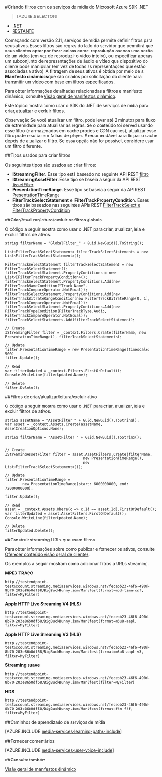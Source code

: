 <properties 
    pageTitle="Criando filtros com os serviços de mídia do Microsoft Azure SDK .NET" 
    description="Este tópico descreve como criar filtros para que seu cliente possa usá-los para seções específicas do fluxo de um fluxo. Serviços de mídia cria manifestos dinâmicos para obter este streaming seletiva." 
    services="media-services" 
    documentationCenter="" 
    authors="Juliako" 
    manager="erikre" 
    editor=""/>

<tags 
    ms.service="media-services" 
    ms.workload="media" 
    ms.tgt_pltfrm="na" 
    ms.devlang="ne" 
    ms.topic="article" 
    ms.date="07/18/2016"
    ms.author="juliako;cenkdin"/>


#<a name="creating-filters-with-azure-media-services-net-sdk"></a>Criando filtros com os serviços de mídia do Microsoft Azure SDK .NET

> [AZURE.SELECTOR]
- [.NET](media-services-dotnet-dynamic-manifest.md)
- [RESTANTE](media-services-rest-dynamic-manifest.md)

Começando com versão 2.11, serviços de mídia permite definir filtros para seus ativos. Esses filtros são regras do lado do servidor que permitirá que seus clientes optar por fazer coisas como: reprodução apenas uma seção de um vídeo (em vez de reproduzir o vídeo inteiro), ou especificar apenas um subconjunto de representações de áudio e vídeo que dispositivo do cliente pode manipular (em vez de todas as representações que estão associadas a ativo). A filtragem de seus ativos é obtida por meio de s **Manifesto dinâmicos**que são criados por solicitação do cliente para transmitir um vídeo com base em filtros especificados.

Para obter informações detalhadas relacionadas a filtros e manifesto dinâmico, consulte [Visão geral de manifestos dinâmico](media-services-dynamic-manifest-overview.md).

Este tópico mostra como usar o SDK do .NET de serviços de mídia para criar, atualizar e excluir filtros. 


Observação Se você atualizar um filtro, pode levar até 2 minutos para fluxo de extremidade para atualizar as regras. Se o conteúdo foi served usando esse filtro (e armazenados em cache proxies e CDN caches), atualizar esse filtro pode resultar em falhas de player. É recomendável para limpar o cache depois de atualizar o filtro. Se essa opção não for possível, considere usar um filtro diferente. 

##<a name="types-used-to-create-filters"></a>Tipos usados para criar filtros

Os seguintes tipos são usados ao criar filtros: 

- **IStreamingFilter**.  Esse tipo está baseado no seguinte API REST [filtro](http://msdn.microsoft.com/library/azure/mt149056.aspx)
- **IStreamingAssetFilter**. Esse tipo se baseia a seguir da API REST [AssetFilter](http://msdn.microsoft.com/library/azure/mt149053.aspx)
- **PresentationTimeRange**. Esse tipo se baseia a seguir da API REST [PresentationTimeRange](http://msdn.microsoft.com/library/azure/mt149052.aspx)
- **FilterTrackSelectStatement** e **IFilterTrackPropertyCondition**. Esses tipos são baseados nas seguintes APIs REST [FilterTrackSelect e FilterTrackPropertyCondition](http://msdn.microsoft.com/library/azure/mt149055.aspx)


##<a name="createupdatereaddelete-global-filters"></a>Criar/Atualizar/leitura/excluir os filtros globais

O código a seguir mostra como usar o .NET para criar, atualizar, leia e excluir filtros de ativos.
    
    string filterName = "GlobalFilter_" + Guid.NewGuid().ToString();
                
    List<FilterTrackSelectStatement> filterTrackSelectStatements = new List<FilterTrackSelectStatement>();
    
    FilterTrackSelectStatement filterTrackSelectStatement = new FilterTrackSelectStatement();
    filterTrackSelectStatement.PropertyConditions = new List<IFilterTrackPropertyCondition>();
    filterTrackSelectStatement.PropertyConditions.Add(new FilterTrackNameCondition("Track Name", FilterTrackCompareOperator.NotEqual));
    filterTrackSelectStatement.PropertyConditions.Add(new FilterTrackBitrateRangeCondition(new FilterTrackBitrateRange(0, 1), FilterTrackCompareOperator.NotEqual));
    filterTrackSelectStatement.PropertyConditions.Add(new FilterTrackTypeCondition(FilterTrackType.Audio, FilterTrackCompareOperator.NotEqual));
    filterTrackSelectStatements.Add(filterTrackSelectStatement);
    
    // Create
    IStreamingFilter filter = _context.Filters.Create(filterName, new PresentationTimeRange(), filterTrackSelectStatements);
    
    // Update
    filter.PresentationTimeRange = new PresentationTimeRange(timescale: 500);
    filter.Update();
    
    // Read
    var filterUpdated = _context.Filters.FirstOrDefault();
    Console.WriteLine(filterUpdated.Name);

    // Delete
    filter.Delete();


##<a name="createupdatereaddelete-asset-filters"></a>Filtros de criar/atualizar/leitura/excluir ativo

O código a seguir mostra como usar o .NET para criar, atualizar, leia e excluir filtros de ativos.

    
    string assetName = "AssetFilter_" + Guid.NewGuid().ToString();
    var asset = _context.Assets.Create(assetName, AssetCreationOptions.None);
    
    string filterName = "AssetFilter_" + Guid.NewGuid().ToString();
    
        
    // Create
    IStreamingAssetFilter filter = asset.AssetFilters.Create(filterName,
                                        new PresentationTimeRange(), 
                                        new List<FilterTrackSelectStatement>());
    
    // Update
    filter.PresentationTimeRange = 
            new PresentationTimeRange(start: 6000000000, end: 72000000000);
    
    filter.Update();
    
    // Read
    asset = _context.Assets.Where(c => c.Id == asset.Id).FirstOrDefault();
    var filterUpdated = asset.AssetFilters.FirstOrDefault();
    Console.WriteLine(filterUpdated.Name);
    
    // Delete
    filterUpdated.Delete();
    



##<a name="build-streaming-urls-that-use-filters"></a>Construir streaming URLs que usam filtros

Para obter informações sobre como publicar e fornecer os ativos, consulte [Oferecer conteúdo visão geral de clientes](media-services-deliver-content-overview.md).


Os exemplos a seguir mostram como adicionar filtros a URLs streaming.

**MPEG TRAÇO** 

    http://testendpoint-testaccount.streaming.mediaservices.windows.net/fecebb23-46f6-490d-8b70-203e86b0df58/BigBuckBunny.ism/Manifest(format=mpd-time-csf, filter=MyFilter)

**Apple HTTP Live Streaming V4 (HLS)**

    http://testendpoint-testaccount.streaming.mediaservices.windows.net/fecebb23-46f6-490d-8b70-203e86b0df58/BigBuckBunny.ism/Manifest(format=m3u8-aapl, filter=MyFilter)

**Apple HTTP Live Streaming V3 (HLS)**

    http://testendpoint-testaccount.streaming.mediaservices.windows.net/fecebb23-46f6-490d-8b70-203e86b0df58/BigBuckBunny.ism/Manifest(format=m3u8-aapl-v3, filter=MyFilter)

**Streaming suave**

    http://testendpoint-testaccount.streaming.mediaservices.windows.net/fecebb23-46f6-490d-8b70-203e86b0df58/BigBuckBunny.ism/Manifest(filter=MyFilter)


**HDS**

    http://testendpoint-testaccount.streaming.mediaservices.windows.net/fecebb23-46f6-490d-8b70-203e86b0df58/BigBuckBunny.ism/Manifest(format=f4m-f4f, filter=MyFilter)


##<a name="media-services-learning-paths"></a>Caminhos de aprendizado de serviços de mídia

[AZURE.INCLUDE [media-services-learning-paths-include](../../includes/media-services-learning-paths-include.md)]

##<a name="provide-feedback"></a>Fornecer comentários

[AZURE.INCLUDE [media-services-user-voice-include](../../includes/media-services-user-voice-include.md)]


##<a name="see-also"></a>Consulte também 

[Visão geral de manifestos dinâmico](media-services-dynamic-manifest-overview.md)
 

